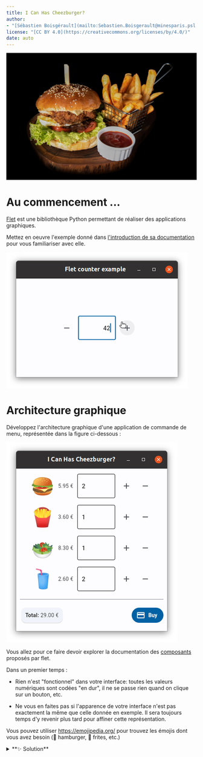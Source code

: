 ```yaml
---
title: I Can Has Cheezburger?
author: 
- "[Sébastien Boisgérault](mailto:Sebastien.Boisgerault@minesparis.psl.eu), MINES Paris -- PSL"
license: "[CC BY 4.0](https://creativecommons.org/licenses/by/4.0/)"
date: auto
---
```



![Miam! 😋](images/sk-CK6tjAIMJWM-unsplash.jpg)


Au commencement ...
================================================================================

[Flet](https://flet.dev/) est une bibliothèque Python permettant de réaliser
des applications graphiques. 

Mettez en oeuvre l'exemple donné dans [l'introduction de sa documentation](https://flet.dev/docs/) pour vous familiariser avec elle.

![Compteur](images/flet-counter.png)


Architecture graphique
================================================================================

Développez l'architecture graphique d'une application de commande de
menu, représentée dans la figure ci-dessous :

![Interface graphique de commande d'un menu](images/burger-gui.png)


Vous allez pour ce faire devoir explorer la documentation des 
[composants](https://flet.dev/docs/controls) proposés par flet.

Dans un premier temps :

  - Rien n'est "fonctionnel" dans votre interface: 
    toutes les valeurs numériques sont codées "en dur",
    il ne se passe rien quand on clique sur un bouton, etc.

  - Ne vous en faites pas si l'apparence de votre interface n'est pas exactement
    la même que celle donnée en exemple. Il sera toujours temps d'y revenir
    plus tard pour affiner cette représentation.

Vous pouvez utiliser <https://emojipedia.org/> pour trouvez les émojis dont
vous avez besoin (🍔 hamburger, 🍟 frites, etc.)

<details>
<summary>
**✨ Solution**
</summary>
```python
from flet import app, icons
from flet import MainAxisAlignment
from flet import (
    Card,
    Column,
    Container,
    Divider,
    FilledButton,
    IconButton,
    Markdown,
    Row,
    Text,
    TextField,
)


def main(page):
    page.title = "I Can Has Cheezburger?"
    page.window_width = 400
    page.window_height = 430
    page.add(
        Column(
            alignment=MainAxisAlignment.CENTER,
            controls=[
                Row(
                    [
                        Text("🍔", size=50),
                        Text("5.95 €"),
                        Container(
                            width=100,
                            content=TextField(
                                value="0", read_only=True
                            ),
                        ),
                        IconButton(icon=icons.ADD),
                        IconButton(icon=icons.REMOVE),
                    ],
                    alignment=MainAxisAlignment.CENTER,
                ),
                Row(
                    [
                        Text("🍟", size=50),
                        Text("3.60 €"),
                        Container(
                            width=100,
                            content=TextField(value="0"),
                        ),
                        IconButton(icon=icons.ADD),
                        IconButton(icon=icons.REMOVE),
                    ],
                    alignment=MainAxisAlignment.CENTER,
                ),
                Row(
                    [
                        Text("🥗", size=50),
                        Text("8.30 €"),
                        Container(
                            width=100,
                            content=TextField(value="0"),
                        ),
                        IconButton(icon=icons.ADD),
                        IconButton(icon=icons.REMOVE),
                    ],
                    alignment=MainAxisAlignment.CENTER,
                ),
                Row(
                    [
                        Text("🥤", size=50),
                        Text("2.60 €"),
                        Container(
                            width=100,
                            content=TextField(value="0"),
                        ),
                        IconButton(icon=icons.ADD),
                        IconButton(icon=icons.REMOVE),
                    ],
                    alignment=MainAxisAlignment.CENTER,
                ),
                Divider(),
                Row(
                    [
                        Card(
                            Container(
                                Markdown(
                                    "**TOTAL:** 0.00 €"
                                ),
                                padding=10,
                            )
                        ),
                        FilledButton(
                            text="Buy", icon=icons.PAYMENT
                        ),
                    ],
                    alignment=MainAxisAlignment.SPACE_BETWEEN,
                ),
            ],
        )
    )


app(target=main)
```
</details>


Composant sur mesure
================================================================================

La documentation de flet explique comment vous pouvez créer 
[vos propres composants](https://flet.dev/docs/guides/python/user-controls). 
Utilisée judicieusement, cette possibilité devait vous permettre
de rendre l'architecture de votre application de commande plus lisible.

Idéalement, on souhaiterait avoir un composant `Product` qui prend en charge
la représentation d'un produit, l'affichage de son prix ainsi que le comptage
du nombre d'unités que le client souhaite en commander. L'application qui
en résulte pourrait alors prendre la forme suivante :

```python
from flet import app, icons
from flet import MainAxisAlignment
from flet import (
    Card,
    Column,
    Container,
    Divider,
    FilledButton,
    IconButton,
    Markdown,
    Row,
    Text,
    TextField,
)

from product import Product


def main(page):
    page.title = "I Can Has Cheezburger?"
    page.window_width = 400
    page.window_height = 430
    page.add(
        Column(
            alignment=MainAxisAlignment.CENTER,
            controls=[
                Product("🍔", 5.95),
                Product("🍟", 3.60),
                Product("🥗", 8.30),
                Product("🥤", 2.60),
                Divider(),
                Row(
                    [
                        Card(
                            Container(
                                Markdown(
                                    "**TOTAL:** 0.00 €"
                                ),
                                padding=10,
                            )
                        ),
                        FilledButton(
                            text="Buy", icon=icons.PAYMENT
                        ),
                    ],
                    alignment=MainAxisAlignment.SPACE_BETWEEN,
                ),
            ],
        )
    )


app(target=main)
```

Développez une classe `Product` dans un fichier `product.py` pour faire en
sorte que cette nouveau programme fonctionne (comme précédemment).


<details>
<summary>
**✨ Solution**
</summary>

```python
from flet import icons
from flet import MainAxisAlignment
from flet import (
    IconButton,
    Container,
    Row,
    Text,
    TextField,
    UserControl,
)


class Product(UserControl):
    def __init__(self, emoji, price):
        super().__init__()
        self.price = price
        self.emoji = emoji

    def build(self):
        return Row(
            [
                Text(self.emoji, size=50),
                Text(f"{self.price:.2f} €"),
                Container(
                    width=100, content=TextField(value="0")
                ),
                IconButton(icon=icons.ADD),
                IconButton(icon=icons.REMOVE),
            ],
            alignment=MainAxisAlignment.CENTER,
        )
```
</details>


Composant localement fonctionel
================================================================================

Faites en sorte que les boutons `+` et `-` de votre composant `Product`
incrémentent et décrémentent la quantité du produit. Ne vous préocuppez
pas encore du total de la commande. Par contre, assurez-vous que la 
quantité d'unité commandée d'un produit ne puisse pas être négative.

<details>
<summary>
**✨ Solution**
</summary>

```python
from flet import icons
from flet import MainAxisAlignment
from flet import (
    IconButton,
    Container,
    Row,
    Text,
    TextField,
    UserControl,
)


class Product(UserControl):
    def __init__(self, emoji, price):
        super().__init__()
        self.price = price
        self.emoji = emoji
        self.quantity = 0

    def add_one(self, event):
        self.quantity += 1
        self.price_field.value = str(self.quantity)
        self.update()

    def remove_one(self, event):
        self.quantity -= 1
        self.quantity = max(self.quantity, 0)
        self.price_field.value = str(self.quantity)
        self.update()

    def build(self):
        more = IconButton(
            icon=icons.ADD, on_click=self.add_one
        )
        less = IconButton(
            icon=icons.REMOVE, on_click=self.remove_one
        )
        self.price_field = TextField(
            value=str(self.quantity), read_only=True
        )

        return Row(
            [
                Text(self.emoji, size=50),
                Text(f"{self.price:.2f} €"),
                Container(
                    width=100, content=self.price_field
                ),
                more,
                less,
            ],
            alignment=MainAxisAlignment.CENTER,
        )
```
</details>


Composant pleinement fonctionel
================================================================================

Il manque deux choses à notre composant produit :

  - Un attribut (ou une propriété) `total` qui permet de savoir
    combien le nombre d'unités choisi de ce composant va coûter.

    ```python
    hamburgers = Product("🍔", 5.95)
    hambugers.total  # 0.0 initially
    ```

  - Un "hook" (optionel) permettant de signaler à l'utilisateur du composant 
    que le nombre d'unités (et donc le coût) de ce produit a changé. 
    Ce hook prendra la forme d'une fonction de callback que l'on fournit 
    au produit lors de sa construction:
   
    ```python
    hamburgers = Product("🍔", 5.95, on_change=on_change)
    ```

Réalisez les changements nécessaires dans `product.py`. 

<details>
<summary>
**✨ Solution**
</summary>

```python
from flet import icons
from flet import MainAxisAlignment
from flet import (
    IconButton,
    Container,
    Row,
    Text,
    TextField,
    UserControl,
)


def do_nothing(event):
    pass


class Product(UserControl):
    def __init__(self, emoji, price, on_change=None):
        super().__init__()
        self.price = price
        self.emoji = emoji
        self.quantity = 0
        self.on_change = on_change or do_nothing

    def get_total(self):
        return self.price * self.quantity

    total = property(get_total)

    def add_one(self, event):
        self.quantity += 1
        self.price_field.value = str(self.quantity)
        self.on_change(event)
        self.update()

    def remove_one(self, event):
        self.quantity -= 1
        self.quantity = max(self.quantity, 0)
        self.price_field.value = str(self.quantity)
        self.on_change(event)
        self.update()

    def build(self):
        more = IconButton(
            icon=icons.ADD, on_click=self.add_one
        )
        less = IconButton(
            icon=icons.REMOVE, on_click=self.remove_one
        )
        self.price_field = TextField(
            value=str(self.quantity), read_only=True
        )

        return Row(
            [
                Text(self.emoji, size=50),
                Text(f"{self.price:.2f} €"),
                Container(
                    width=100, content=self.price_field
                ),
                more,
                less,
            ],
            alignment=MainAxisAlignment.CENTER,
        )
```
</details>

Intégration
================================================================================

Complétez votre application pour que le total de la commande soit toujours à jour.

<details>
<summary>
**✨ Solution**
</summary>

```python
from flet import app, icons
from flet import MainAxisAlignment
from flet import (
    Card,
    Column,
    Container,
    Divider,
    FilledButton,
    Markdown,
    Row,
)

from product import Product


def main(page):
    page.title = "I Can Has Cheezburger?"
    page.window_width = 400
    page.window_height = 430

    total_markdown = Markdown("**Total:** 0.0 €")

    def on_change(event):
        total = sum([p.total for p in products])
        total_markdown.value = f"**Total:** {total:.2f} €"
        page.update()

    products = [
        Product("🍔", 5.95, on_change=on_change),
        Product("🍟", 3.60, on_change=on_change),
        Product("🥗", 8.30, on_change=on_change),
        Product("🥤", 2.60, on_change=on_change),
    ]

    page.add(
        Column(
            alignment=MainAxisAlignment.CENTER,
            controls=[
                *products,
                Divider(),
                Row(
                    [
                        Card(
                            Container(
                                total_markdown, padding=10
                            )
                        ),
                        FilledButton(
                            text="Buy", icon=icons.PAYMENT
                        ),
                    ],
                    alignment=MainAxisAlignment.SPACE_BETWEEN,
                ),
            ],
        )
    )


app(target=main)
```
</details>